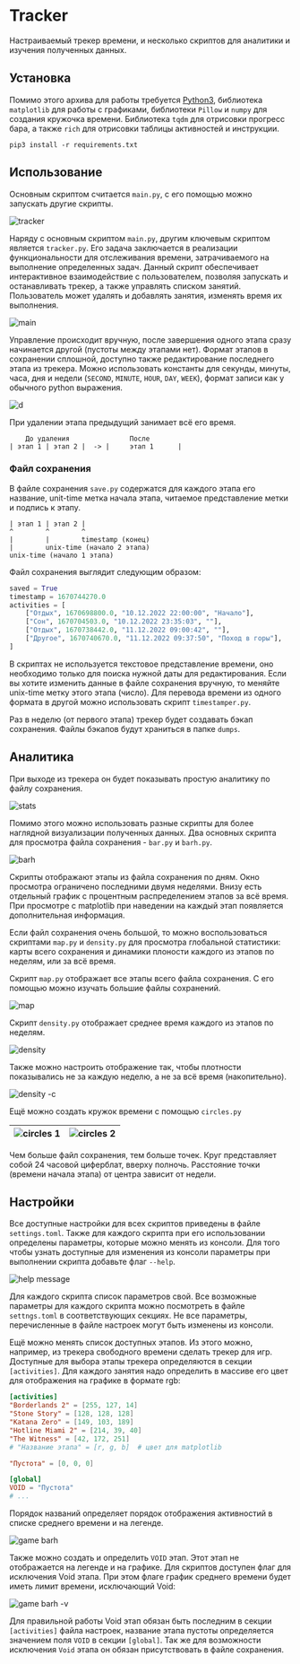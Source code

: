 # Tracker

Настраиваемый трекер времени, и несколько скриптов для аналитики и изучения полученных данных.

## Установка

Помимо этого архива для работы требуется [Python3](https://www.python.org), библиотека `matplotlib` для работы с графиками, библиотеки `Pillow` и `numpy` для создания кружочка времени. Библиотека `tqdm` для отрисовки прогресс бара, а также `rich` для отрисовки таблицы активностей и инструкции.

```shell
pip3 install -r requirements.txt
```

## Использование

Основным скриптом считается `main.py`, с его помощью можно запускать другие скрипты.

![tracker](images2/main.png)

Наряду с основным скриптом `main.py`, другим ключевым скриптом является `tracker.py`. Его задача заключается в реализации функциональности для отслеживания времени, затрачиваемого на выполнение определенных задач. Данный скрипт обеспечивает интерактивное взаимодействие с пользователем, позволяя запускать и останавливать трекер, а также управлять списком занятий. Пользователь может удалять и добавлять занятия, изменять время их выполнения.

![main](images2/tracker.png)

Управление происходит вручную, после завершения одного этапа сразу начинается другой (пустоты между этапами нет). Формат этапов в сохранении сплошной, доступно также редактирование последнего этапа из трекера. Можно использовать константы для секунды, минуты, часа, дня и недели (`SECOND`, `MINUTE`, `HOUR`, `DAY`, `WEEK`), формат записи как у обычного python выражения.

![d](images2/change_time.png)

При удалении этапа предыдущий занимает всё его время.

```
    До удаления               После
| этап 1 | этап 2 |  -> |     этап 1      |
```

### Файл сохранения

В файле сохранения `save.py` содержатся для каждого этапа его название, unit-time метка начала этапа, читаемое представление метки и подпись к этапу.

```
| этап 1 | этап 2 |
^        ^        ^
|        |        timestamp (конец)
|        unix-time (начало 2 этапа)
unix-time (начало 1 этапа)
```

Файл сохранения выглядит следующим образом:

```python
saved = True
timestamp = 1670744270.0
activities = [
    ["Отдых", 1670698800.0, "10.12.2022 22:00:00", "Начало"],
    ["Сон", 1670704503.0, "10.12.2022 23:35:03", ""],
    ["Отдых", 1670738442.0, "11.12.2022 09:00:42", ""],
    ["Другое", 1670740670.0, "11.12.2022 09:37:50", "Поход в горы"],
]
```

В скриптах не используется текстовое представление времени, оно необходимо только для поиска нужной даты для редактирования. Если вы хотите изменить данные в файле сохранения вручную, то меняйте unix-time метку этого этапа (число). Для перевода времени из одного формата в другой можно использовать скрипт `timestamper.py`.

Раз в неделю (от первого этапа) трекер будет создавать бэкап сохранения. Файлы бэкапов будут храниться в папке `dumps`.

## Аналитика

При выходе из трекера он будет показывать простую аналитику по файлу сохранения.

![stats](images2/stats.png)

Помимо этого можно использовать разные скрипты для более наглядной визуализации полученных данных. Два основных скрипта для просмотра файла сохранения - `bar.py` и `barh.py`.

![barh](images/barh.png)

Скрипты отображают этапы из файла сохранения по дням. Окно просмотра ограничено последними двумя неделями. Внизу есть отдельный график с процентным распределением этапов за всё время. При просмотре с matplotlib при наведении на каждый этап появляется дополнительная информация.

Если файл сохранения очень большой, то можно воспользоваться скриптами `map.py` и `density.py` для просмотра глобальной статистики: карты всего сохранения и динамики плоности каждого из этапов по неделям, или за всё время.

Скрипт `map.py` отображает все этапы всего файла сохранения. С его помощью можно изучать большие файлы сохранений.

![map](images/map.png)

Скрипт `density.py` отображает среднее время каждого из этапов по неделям.

![density](images/density.png)

Также можно настроить отображение так, чтобы плотности показывались не за каждую неделю, а не за всё время (накопительно).

![density -c](images/densityc.png)

Ещё можно создать кружок времени с помощью `circles.py`

| ![circles 1](images/circles1.png) | ![circles 2](images/circles2.png) |
| --------------------------------- | --------------------------------- |

Чем больше файл сохранения, тем больше точек. Круг представляет собой 24 часовой циферблат, вверху полночь. Расстояние
точки (времени начала этапа) от центра зависит от недели.

## Настройки

Все доступные настройки для всех скриптов приведены в файле `settings.toml`. Также для каждого скрипта при его использовании определены параметры, которые можно менять из консоли. Для того чтобы узнать доступные для изменения из консоли параметры при выполнении скрипта добавьте флаг `--help`.

![help message](images2/help_message.png)

Для каждого скрипта список параметров свой. Все возможные параметры для каждого скрипта можно посмотреть в файле `settngs.toml` в соответствующих секциях. Не все параметры, перечисленные в файле настроек могут быть изменены из консоли.

Ещё можно менять список доступных этапов. Из этого можно, например, из трекера свободного времени сделать трекер для игр. Доступные для выбора этапы трекера определяются в секции `[activities]`. Для каждого занятия надо определить в массиве его цвет для отображения на графике в формате rgb:

```toml
[activities]
"Borderlands 2" = [255, 127, 14]
"Stone Story" = [128, 128, 128]
"Katana Zero" = [149, 103, 189]
"Hotline Miami 2" = [214, 39, 40]
"The Witness" = [42, 172, 251]
# "Название этапа" = [r, g, b]  # цвет для matplotlib

"Пустота" = [0, 0, 0]

[global]
VOID = "Пустота"
# ...
```

Порядок названий определяет порядок отображения активностий в списке среднего времени и на легенде.

![game barh](images/game_barh.png)

Также можно создать и определить `VOID` этап. Этот этап не отображается на легенде и на графике. Для скриптов доступен флаг для исключения Void этапа. При этом флаге график среднего времени будет иметь лимит времени, исключающий Void:

![game barh -v](images/game_barh_v.png)

Для правильной работы Void этап обязан быть последним в секции `[activities]` файла настроек, название этапа пустоты определяется значением поля `VOID` в секции `[global]`. Так же для возможности исключения `Void` этапа он обязан присутствовать в файле сохранения.
